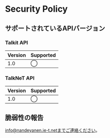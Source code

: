 # Security Policy

## サポートされているAPIバージョン

### Talkit API
| Version | Supported          |
| ------- | ------------------ |
|   1.0   |         ◯          |

### TalkNeT API
| Version | Supported          |
| ------- | ------------------ |
|   1.0   |         ◯          |

## 脆弱性の報告
info@nandeyanen.ie-t.netまでご連絡ください。
